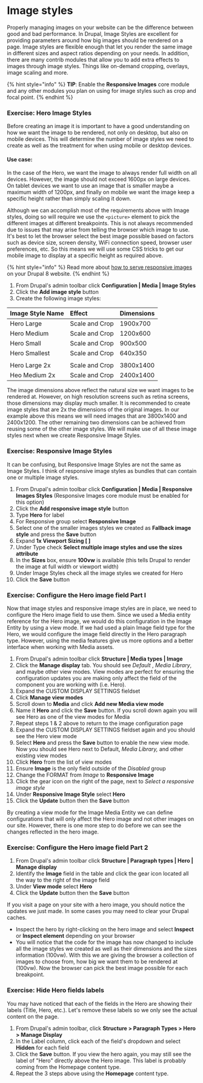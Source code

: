 # Image styles

Properly managing images on your website can be the difference between good and bad performance.  In Drupal, Image Styles are excellent for providing parameters around how big images should be rendered on a page.  Image styles are flexible enough that let you render the same image in different sizes and aspect ratios depending on your needs.  In addition, there are many contrib modules that allow you to add extra effects to images through image styles.  Things like on-demand cropping, overlays, image scaling and more.

{% hint style="info" %}
**TIP**: Enable the **Responsive Images** core module and any other modules you plan on using for image styles such as crop and focal point.
{% endhint %}

### Exercise:  Hero Image Styles

Before creating an image it is important to have a good understanding on how we want the image to be rendered, not only on desktop, but also on mobile devices.  This will determine the number of image styles we need to create as well as the treatment for when using mobile or desktop devices.

#### Use case:

In the case of the Hero, we want the image to always render full width on all devices.  However, the image should not exceed 1600px on large devices.  On tablet devices we want to use an image that is smaller maybe a maximum width of 1200px, and finally on mobile we want the image keep a specific height rather than simply scaling it down.

Although we can accomplish most of the requirements above with Image styles, doing so will require we use the `<picture>` element to pick the different images at different breakpoints.  This is not always recommended due to issues that may arise from telling the browser which image to use.  It's best to let the browser select the best image possible based on factors such as device size, screen density, WiFi connection speed, browser user preferences, etc.  So this means we will use some CSS tricks to get our mobile image to display at a specific height as required above.

{% hint style="info" %}
Read more about [how to serve responsive images ](https://www.mediacurrent.com/blog/responsive-images-d8/)on your Drupal 8 website.
{% endhint %}

1. From Drupal's admin toolbar click **Configuration \| Media \| Image Styles**
2. Click the **Add image style** button
3. Create the following image styles:

| Image Style Name | Effect | Dimensions |
| :--- | :--- | :--- |
| Hero Large | Scale and Crop | 1900x700 |
| Hero Medium | Scale and Crop | 1200x600 |
| Hero Small | Scale and Crop | 900x500 |
| Hero Smallest | Scale and Crop | 640x350 |
|  |  |  |
| Hero Large 2x | Scale and Crop | 3800x1400 |
| Heo Medium 2x | Scale and Crop | 2400x1400 |

The image dimensions above reflect the natural size we want images to be rendered at.  However, on high resolution screens such as retina screens, those dimensions may display much smaller.  It is recommended to create image styles that are 2x the dimensions of the original images.  In our example above this means we will need images that are 3800x1400 and 2400x1200.  The other remaining two dimensions can be achieved from reusing some of the other image styles.  We will make use of all these image styles next when we create Responsive Image Styles.

### Exercise: Responsive Image Styles

It can be confusing, but Responsive Image Styles are not the same as Image Styles.  I think of responsive image styles as bundles that can contain one or multiple image styles.

1. From Drupal's admin toolbar click **Configuration \| Media \| Responsive Images Styles** \(Responsive Images core module must be enabled for this option\)
2. Click the **Add responsive image style** button
3. Type **Hero** for label
4. For Responsive group select **Responsive Image**
5. Select one of the smaller images styles we created as **Fallback image style** and press the **Save** button
6. Expand **1x Viewport Sizing \[ \]**
7. Under Type check **Select multiple image styles and use the sizes attribute**
8. In the **Sizes** box, ensure **100vw** is available \(this tells Drupal to render the image at full width or viewport width\)
9. Under Image Styles check all the image styles we created for Hero
10. Click the **Save** button

### Exercise: Configure the Hero image field Part I

Now that image styles and responsive image styles are in place, we need to configure the Hero image field to use them.  Since we used a Media entity reference for the Hero image, we would do this configuration in the Image Entity by using a view mode. If we had used a plain Image field type for the Hero, we would configure the image field directly in the Hero paragraph type.  However, using the media features give us more options and a better interface when working with Media assets.

1. From Drupal's admin toolbar click **Structure \| Media types \| Image**
2. Click the **Manage display** tab.  You should see _Default_ , _Media Library_, and maybe other view modes.  View modes are perfect for ensuring the configuration updates you are making only affect the field of the component you are working with \(i.e. Hero\).
3. Expand the CUSTOM DISPLAY SETTINGS fieldset
4. Click **Manage view modes**
5. Scroll down to **Media** and click **Add new Media view mode**
6. Name it **Hero** and click the **Save** button.  If you scroll down again you will see Hero as one of the view modes for Media
7. Repeat steps 1 & 2 above to return to the image configuration page
8. Expand the CUSTOM DISPLAY SETTINGS fieldset again and you should see the Hero view mode
9. Select **Hero** and press the **Save**  button to enable the new view mode.  Now you should see Hero next to Default, _Media Library,_ and other existing view modes
10. Click **Hero** from the list of view modes
11. Ensure **Image** is the only field outside of the _Disabled_ group
12. Change the FORMAT from _Image_ to **Responsive Image**
13. Click the gear icon on the right of the page, next to _Select a responsive image style_
14. Under **Responsive Image Style** select **Hero**
15. Click the **Update** button then the **Save** button

By creating a view mode for the Image Media Entity we can define configurations that will only affect the Hero image and not other images on our site.  However, there is one more step to do before we can see the changes reflected in the hero image.

### Exercise: Configure the Hero image field Part 2

1. From Drupal's admin toolbar click **Structure \| Paragraph types \| Hero \| Manage display**
2. Identify the **Image** field in the table and click the gear icon located all the way to the right of the image field
3. Under **View mode** select **Hero**
4. Click the **Update** button then the **Save** button

If you visit a page on your site with a hero image, you should notice the updates we just made.  In some cases you may need to clear your Drupal caches.

* Inspect the hero by right-clicking on the hero image and select **Inspect** or **Inspect element** depending on your browser
* You will notice that the code for the image has now changed to include all the image styles we created as well as their dimensions and the sizes information \(100vw\).  With this we are giving the browser a collection of images to choose from, how big we want them to be rendered at \(100vw\).  Now the browser can pick the best image possible for each breakpoint.

### Exercise:  Hide Hero fields labels

You may have noticed that each of the fields in the Hero are showing their labels \(Title, Hero, etc.\).  Let's remove these labels so we only see the actual content on the page.

1. From Drupal's admin toolbar, click **Structure &gt; Paragraph Types &gt; Hero &gt; Manage Display**
2. In the Label column, click each of the field's dropdown and select **Hidden** for each field
3. Click the **Save** button.  If you view the hero again, you may still see the label of "Hero" directly above the Hero image.  This label is probably coming from the Homepage content type.
4. Repeat the 3 steps above using the **Homepage** content type.

